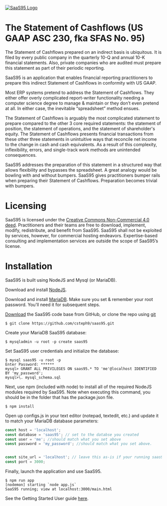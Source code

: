 [![SaaS95 Logo](http://saas95.com/saas95.png)](http://saas95.com/)

# The Statement of Cashflows (US GAAP ASC 230, fka SFAS No. 95)

The Statement of Cashflows prepared on an indirect basis is ubiquitous. It is filed by every public company in the quarterly 10-Q and annual 10-K financial statements.  Also, private companies who are audited must prepare this statement as part of their periodic reporting.

SaaS95 is an application that enables financial reporting practitioners to prepare this indirect Statement of Cashflows in conformity with US GAAP. 

Most ERP systems pretend to address the Statement of Cashflows. They either offer overly complicated report-writer functionality needing a computer science degree to manage & maintain or they don’t even pretend at all. In either case, the inevitable “spreadsheet” method ensues.

The Statement of Cashflows is arguably the most complicated statement to prepare compared to the other 3 core required statements: the statement of position, the statement of operations, and the statement of shareholder's equity. The Statement of Cashflows presents financial transactions from these other three statements in unintuitive ways that reconcile net income to the change in cash and cash equivalents. As a result of this complexity, inflexibility, errors, and single-track work methods are unintended consequences.

SaaS95 addresses the preparation of this statement in a structured way that allows flexibility and bypasses the spreadsheet. A great analogy would be bowling with and without bumpers. SaaS95 gives practitioners bumper rails when preparing their Statement of Cashflows. Preparation becomes trivial with bumpers.

# Licensing
SaaS95 is licensed under the [Creative Commons Non-Commercial 4.0 deed](https://creativecommons.org/licenses/by-nc/4.0/deed.en). Practitioners and their teams are free to download, implement, modify, redistribute, and benefit from SaaS95. SaaS95 shall not be exploited by services, however, for commercial hosting endeavors. Expertise-based consulting and implementation services are outside the scope of SaaS95’s license.

# Installation
SaaS95 is built using NodeJS and Mysql (or MariaDB).

Download and install [NodeJS](https://nodejs.org/en/).

Download and install [MariaDB](https://mariadb.com/downloads/). Make sure you set & remember your root password. You'll need it for subsequent steps.

[Download](https://github.com/csteph9/saas95/archive/refs/heads/main.zip) the SaaS95 code base from GitHub, or clone the repo using [git](https://git-scm.com/downloads)

```console
$ git clone https://github.com/csteph9/saas95.git
```

Create your MariaDB SaaS95 database:
```console
$ mysqladmin -u root -p create saas95
```

Set SaaS95 user credentials and initialize the database:
```console
$ mysql saas95 -u root -p
Enter Password: ******
mysql> GRANT ALL PRIVILEGES ON saas95.* TO 'me'@localhost IDENTIFIED BY 'my_password';
mysql>\. mysql_schema.sql
```

Next, use npm (included with node) to install all of the required NodeJS modules required by SaaS95. Note when executing this command, you should be in the folder that has the package.json file.

```console
$ npm install
```

Open up configs.js in your text editor (notepad, textedit, etc.) and update it to match your MariaDB database parameters:
```js
const host = 'localhost';
const database = 'saas95'; // set to the databse you created
const user = 'me'; //should match what you set above
const password = 'my_password'; //should match what you set above.


const site_url = 'localhost'; // leave this as-is if your running saas95 from your local device. If you are setting up in EC2 or other cloud platform, use the URL where the application will be accessed.
const port = 3000;
```

Finally, launch the application and use SaaS95.
```console
$ npm run app
[nodemon] starting `node app.js`
SaaS95 running; view at localhost:3000/main.html
```

See the Getting Started User guide [here](https://saas95.com/getting_started.pl).

